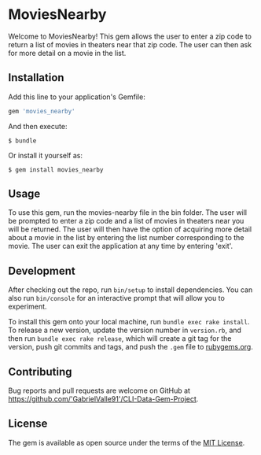 # MoviesNearby

Welcome to MoviesNearby! This gem allows the user to enter a zip code to return a list of movies in theaters near that zip code. The user can then ask for more detail on a movie in the list.


## Installation

Add this line to your application's Gemfile:

```ruby
gem 'movies_nearby'
```

And then execute:

    $ bundle

Or install it yourself as:

    $ gem install movies_nearby

## Usage

To use this gem, run the movies-nearby file in the bin folder. The user will be prompted to enter a zip code and a list of movies in theaters near you will be returned.
The user will then have the option of acquiring more detail about a movie in the list by entering the list number corresponding to the movie.
The user can exit the application at any time by entering 'exit'.

## Development

After checking out the repo, run `bin/setup` to install dependencies. You can also run `bin/console` for an interactive prompt that will allow you to experiment.

To install this gem onto your local machine, run `bundle exec rake install`. To release a new version, update the version number in `version.rb`, and then run `bundle exec rake release`, which will create a git tag for the version, push git commits and tags, and push the `.gem` file to [rubygems.org](https://rubygems.org).

## Contributing

Bug reports and pull requests are welcome on GitHub at https://github.com/'GabrielValle91'/CLI-Data-Gem-Project.

## License

The gem is available as open source under the terms of the [MIT License](https://opensource.org/licenses/MIT).
